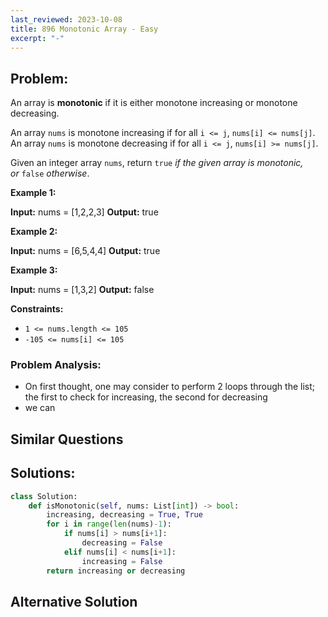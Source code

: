 ```yaml
---
last_reviewed: 2023-10-08
title: 896 Monotonic Array - Easy
excerpt: "-"
---
```

## Problem:

An array is **monotonic** if it is either monotone increasing or monotone decreasing.

An array `nums` is monotone increasing if for all `i <= j`, `nums[i] <= nums[j]`. An array `nums` is monotone decreasing if for all `i <= j`, `nums[i] >= nums[j]`.

Given an integer array `nums`, return `true` _if the given array is monotonic, or_ `false` _otherwise_.

**Example 1:**

**Input:** nums = [1,2,2,3]
**Output:** true

**Example 2:**

**Input:** nums = [6,5,4,4]
**Output:** true

**Example 3:**

**Input:** nums = [1,3,2]
**Output:** false

**Constraints:**

- `1 <= nums.length <= 105`
- `-105 <= nums[i] <= 105`

### Problem Analysis:

- On first thought, one may consider to perform 2 loops through the list; the first to check for increasing, the second for decreasing
- we can 

## Similar Questions

## Solutions:

```python
class Solution:
    def isMonotonic(self, nums: List[int]) -> bool:
        increasing, decreasing = True, True
        for i in range(len(nums)-1):
            if nums[i] > nums[i+1]:
                decreasing = False
            elif nums[i] < nums[i+1]:
                increasing = False
        return increasing or decreasing
```

## Alternative Solution